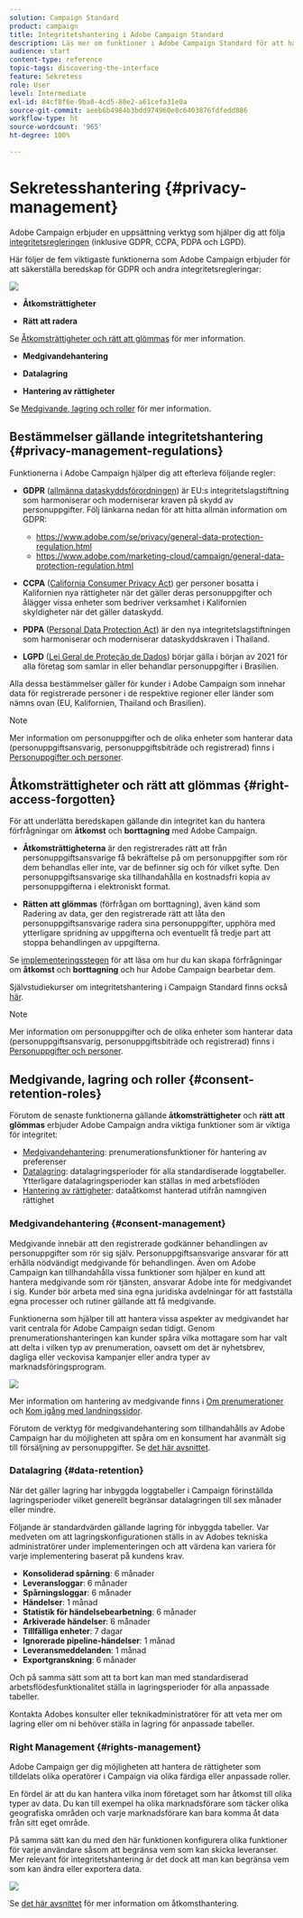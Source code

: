 ```yaml
---
solution: Campaign Standard
product: campaign
title: Integritetshantering i Adobe Campaign Standard
description: Läs mer om funktioner i Adobe Campaign Standard för att hantera integritet.
audience: start
content-type: reference
topic-tags: discovering-the-interface
feature: Sekretess
role: User
level: Intermediate
exl-id: 84cf8f6e-9ba0-4cd5-80e2-a61cefa31e0a
source-git-commit: aeeb6b4984b3bdd974960e8c6403876fdfedd886
workflow-type: ht
source-wordcount: '965'
ht-degree: 100%

---
```


# Sekretesshantering {#privacy-management}

Adobe Campaign erbjuder en uppsättning verktyg som hjälper dig att följa [integritetsregleringen](#privacy-management-regulations) (inklusive GDPR, CCPA, PDPA och LGPD).

Här följer de fem viktigaste funktionerna som Adobe Campaign erbjuder för att säkerställa beredskap för GDPR och andra integritetsregleringar:

![](assets/privacy-gdpr-use-cases.png)

* **Åtkomsträttigheter**

* **Rätt att radera**

Se [Åtkomsträttigheter och rätt att glömmas](#right-access-forgotten) för mer information.

* **Medgivandehantering**

* **Datalagring**

* **Hantering av rättigheter**

Se [Medgivande, lagring och roller](#consent-retention-roles) för mer information.

<!--This section presents general information on what Privacy management is and the features provided by Adobe Campaign to manage the [Right to Access and Right to be Forgotten](#right-access-forgotten).

It also contains information on important features to manage Privacy ([consent, data retention and user roles](#consent-retention-roles)), as well as best practices to help you with your Privacy compliance when using Adobe Campaign.-->

## Bestämmelser gällande integritetshantering {#privacy-management-regulations}

Funktionerna i Adobe Campaign hjälper dig att efterleva följande regler:

* **GDPR** ([allmänna dataskyddsförordningen](https://ec.europa.eu/info/law/law-topic/data-protection/reform/what-does-general-data-protection-regulation-gdpr-govern_en)) är EU:s integritetslagstiftning som harmoniserar och moderniserar kraven på skydd av personuppgifter. Följ länkarna nedan för att hitta allmän information om GDPR:

   * https://www.adobe.com/se/privacy/general-data-protection-regulation.html
   * https://www.adobe.com/marketing-cloud/campaign/general-data-protection-regulation.html

* **CCPA** ([California Consumer Privacy Act](https://leginfo.legislature.ca.gov/faces/codes_displayText.xhtml?lawCode=CIV&amp;division=3.&amp;title=1.81.5.&amp;part=4.&amp;chapter=&amp;article=)) ger personer bosatta i Kalifornien nya rättigheter när det gäller deras personuppgifter och ålägger vissa enheter som bedriver verksamhet i Kalifornien skyldigheter när det gäller dataskydd.
* **PDPA** ([Personal Data Protection Act](https://secureprivacy.ai/thailand-pdpa-summary-what-businesses-need-to-know/)) är den nya integritetslagstiftningen som harmoniserar och moderniserar dataskyddskraven i Thailand.
* **LGPD** ([Lei Geral de Proteção de Dados](https://iapp.org/media/pdf/resource_center/Brazilian_General_Data_Protection_Law.pdf)) börjar gälla i början av 2021 för alla företag som samlar in eller behandlar personuppgifter i Brasilien.

Alla dessa bestämmelser gäller för kunder i Adobe Campaign som innehar data för registrerade personer i de respektive regioner eller länder som nämns ovan (EU, Kalifornien, Thailand och Brasilien).

>[!NOTE]
>
>Mer information om personuppgifter och de olika enheter som hanterar data (personuppgiftsansvarig, personuppgiftsbiträde och registrerad) finns i [Personuppgifter och personer](../../start/using/privacy.md#personal-data).

## Åtkomsträttigheter och rätt att glömmas {#right-access-forgotten}

För att underlätta beredskapen gällande din integritet kan du hantera förfrågningar om **åtkomst** och **borttagning** med Adobe Campaign.

* **Åtkomsträttigheterna** är den registrerades rätt att från personuppgiftsansvarige få bekräftelse på om personuppgifter som rör dem behandlas eller inte, var de befinner sig och för vilket syfte. Den personuppgiftsansvarige ska tillhandahålla en kostnadsfri kopia av personuppgifterna i elektroniskt format.

* **Rätten att glömmas** (förfrågan om borttagning), även känd som Radering av data, ger den registrerade rätt att låta den personuppgiftsansvarige radera sina personuppgifter, upphöra med ytterligare spridning av uppgifterna och eventuellt få tredje part att stoppa behandlingen av uppgifterna.

Se [implementeringsstegen](../../start/using/privacy-requests.md#about-privacy-requests) för att läsa om hur du kan skapa förfrågningar om **åtkomst** och **borttagning** och hur Adobe Campaign bearbetar dem.

Självstudiekurser om integritetshantering i Campaign Standard finns också [här](https://experienceleague.adobe.com/docs/campaign-standard-learn/tutorials/privacy/privacy-overview.html?lang=sv#privacy).

>[!NOTE]
>
>Mer information om personuppgifter och de olika enheter som hanterar data (personuppgiftsansvarig, personuppgiftsbiträde och registrerad) finns i [Personuppgifter och personer](../../start/using/privacy.md#personal-data).

## Medgivande, lagring och roller {#consent-retention-roles}

Förutom de senaste funktionerna gällande **åtkomsträttigheter** och **rätt att glömmas** erbjuder Adobe Campaign andra viktiga funktioner som är viktiga för integritet:

* [Medgivandehantering](#consent-management): prenumerationsfunktioner för hantering av preferenser
* [Datalagring](#data-retention): datalagringsperioder för alla standardiserade loggtabeller. Ytterligare datalagringsperioder kan ställas in med arbetsflöden
* [Hantering av rättigheter](#rights-management): dataåtkomst hanterad utifrån namngiven rättighet

### Medgivandehantering {#consent-management}

Medgivande innebär att den registrerade godkänner behandlingen av personuppgifter som rör sig själv. Personuppgiftsansvarige ansvarar för att erhålla nödvändigt medgivande för behandlingen. Även om Adobe Campaign kan tillhandahålla vissa funktioner som hjälper en kund att hantera medgivande som rör tjänsten, ansvarar Adobe inte för medgivandet i sig. Kunder bör arbeta med sina egna juridiska avdelningar för att fastställa egna processer och rutiner gällande att få medgivande.

Funktionerna som hjälper till att hantera vissa aspekter av medgivandet har varit centrala för Adobe Campaign sedan tidigt. Genom prenumerationshanteringen kan kunder spåra vilka mottagare som har valt att delta i vilken typ av prenumeration, oavsett om det är nyhetsbrev, dagliga eller veckovisa kampanjer eller andra typer av marknadsföringsprogram.

![](assets/privacy-consent-management.png)

Mer information om hantering av medgivande finns i [Om prenumerationer](../../audiences/using/about-subscriptions.md) och [Kom igång med landningssidor](../../channels/using/getting-started-with-landing-pages.md).

Förutom de verktyg för medgivandehantering som tillhandahålls av Adobe Campaign har du möjligheten att spåra om en konsument har avanmält sig till försäljning av personuppgifter. Se [det här avsnittet](../../start/using/privacy-requests.md#sale-of-personal-information-ccpa).

### Datalagring {#data-retention}

När det gäller lagring har inbyggda loggtabeller i Campaign förinställda lagringsperioder vilket generellt begränsar datalagringen till sex månader eller mindre.

Följande är standardvärden gällande lagring för inbyggda tabeller. Var medveten om att lagringskonfigurationen ställs in av Adobes tekniska administratörer under implementeringen och att värdena kan variera för varje implementering baserat på kundens krav.

* **Konsoliderad spårning**: 6 månader
* **Leveransloggar**: 6 månader
* **Spårningsloggar**: 6 månader
* **Händelser**: 1 månad
* **Statistik för händelsebearbetning**: 6 månader
* **Arkiverade händelser**: 6 månader
* **Tillfälliga enheter**: 7 dagar
* **Ignorerade pipeline-händelser**: 1 månad
* **Leveransmeddelanden**: 1 månad
* **Exportgranskning**: 6 månader

Och på samma sätt som att ta bort kan man med standardiserad arbetsflödesfunktionalitet ställa in lagringsperioder för alla anpassade tabeller.

Kontakta Adobes konsulter eller teknikadministratörer för att veta mer om lagring eller om ni behöver ställa in lagring för anpassade tabeller.

### Right Management {#rights-management}

Adobe Campaign ger dig möjligheten att hantera de rättigheter som tilldelats olika operatörer i Campaign via olika färdiga eller anpassade roller.

En fördel är att du kan hantera vilka inom företaget som har åtkomst till olika typer av data. Du kan till exempel ha olika marknadsförare som täcker olika geografiska områden och varje marknadsförare kan bara komma åt data från sitt eget område.

På samma sätt kan du med den här funktionen konfigurera olika funktioner för varje användare såsom att begränsa vem som kan skicka leveranser. Mer relevant för integritetshantering är det dock att man kan begränsa vem som kan ändra eller exportera data.

![](assets/privacy-user-management.png)

Se [det här avsnittet](../../administration/using/about-access-management.md) för mer information om åtkomsthantering.
